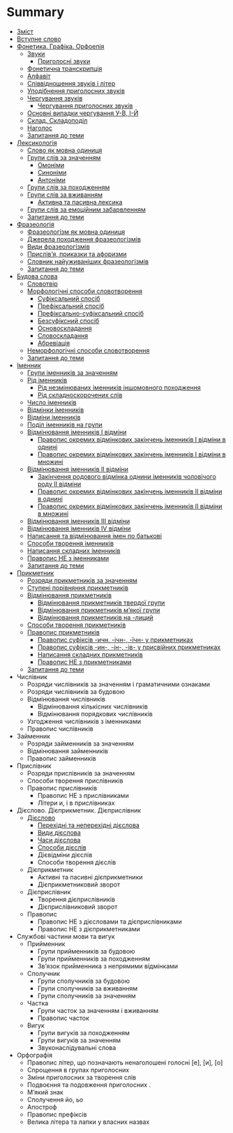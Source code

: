 # Summary

* [Зміст](README.md)
* [Вступне слово](vstup.md)
* [Фонетика. Графіка. Орфоепія](1/fonetika_grafka_orfoepya.md)
   * [Звуки](1/golosn_zvuki.md)
       * [Приголосні звуки](1/prigolosn_zvuki.md)
   * [Фонетична транскрипція](1/fonetichna_transkriptsya.md)
   * [Алфавіт](1/alfavt.md)
   * [Співвідношення звуків і літер](1/spvvdnoshennya_zvukv__lter.md)
   * [Уподібнення приголосних звуків](1/upodbnennya_prigolosnih_zvukv.md)
   * [Чергування звуків](1/cherguvannya_golosnih_zvukv.md)
       * [Чергування приголосних звуків](1/cherguvannya_prigolosnih_zvukv.md)
   * [Основні випадки чергування У-В, І-Й](1/osnovn_vipadki_cherguvannya_u-v,_-i.md)
   * [Склад. Складоподіл](1/sklad_skladopodl.md)
   * [Наголос](1/nagolos.md)
   * [Запитання до теми](1/zapitannya_do_temi.md)
* [Лексикологія](2/leksikologya.md)
   * [Слово як мовна одиниця](2/slovo_yak_movna_odinitsya.md)
   * [Групи слів за значенням](2/odnoznachni_i_bagatoznachni_slova.md)
       * [Омонiми](2/omonimi.md)
       * [Синонiми](2/sinonimi.md)
       * [Антонiми](2/antonimi.md)
   * [Групи слів за походженням](2/grupi_slv_za_pohodzhennyam.md)
   * [Групи слів за вживанням](2/zagalnovzhivana_ta_leksika_obmezhenogo_vzhivannya.md)
       * [Активна та пасивна лексика](2/aktivna_ta_pasivna_leksika.md)
   * [Групи слів за емоційним забарвленням](2/grupi_slv_za_emotsinim_zabarvlennyam.md)
   * [Запитання до теми](2/zapitannya_do_temi.md)
* [Фразеологія](3/frazeologya.md)
   * [Фразеологізм як мовна одиниця](3/frazeologzm_yak_movna_odinitsya.md)
   * [Джерела походження фразеологізмів](3/dzherela_pohodzhennya_frazeologzmv.md)
   * [Види фразеологізмів](3/vidi_frazeologzmv.md)
   * [Прислів’я, приказки та афоризми](3/prislvya,_prikazki_ta_aforizmi.md)
   * [Словник найуживаніших фразеологізмів](3/slovnik_naiuzhivanshih_frazeologzmv.md)
   * [Запитання до теми](3/zapitannya_do_temi.md)
* [Будова слова](4/budova_slova.md)
   * [Словотвiр](4/slovotvir.md)
   * [Морфологiчнi способи словотворення](4/morfologichni_sposobi_slovotvorennya.md)
       * [Суфiксальний спосiб](4/sufiksalniy_sposib.md)
       * [Префiксальний спосiб](4/prefiksalniy_sposib.md)
       * [Префiксально-суфiксальний спосiб](4/prefiksalno-sufiksalniy_sposib.md)
       * [Безсуфiксний спосiб](4/bezsufiksniy_sposib.md)
       * [Основоскладання](4/osnovoskladannya.md)
       * [Словоскладання](4/slovoskladannya.md)
       * [Абревiацiя](4/abreviaciya.md)
   * [Неморфологiчнi способи словотворення](4/nemorfologichni_sposobi_tvorennya.md)
   * [Запитання до теми](4/zapitannya_do_temi.md)
* [Iменник](5/imennik.md)
   * [Групи iменникiв за значенням](5/gruppi_imennikiv_za_znachennyam.md)
   * [Рiд iменникiв](5/rid_imennikiv.md)
       * [Рiд незмiнюваних iменникiв iншомовного походження](5/rid_nezmin_imen_inshomovnogo_pohod.md)
       * [Рiд складноскорочених слiв](5/Rid_skladnoskorochennih_sliv.md)
   * [Число iменникiв](5/Chislo_imennikiv.md)
   * [Вiдмiнки iменникiв](5/vidminki_imennikiv.md)
   * [Вiдмiни iменникiв](5/vidmini_imennikiv.md)
   * [Подiл iменникiв на групи](5/podil_imennikiv_na_grupi.md)
   * [Вiдмiнювання iменникiв I вiдмiни](5/vidminuvannya_imen_I_vidmini.md)
       * [Правопис окремих вiдмiнкових закiнчень iменникiв I вiдмiни в однинi](5/pravopis_okremih_vidminkovih_zakinchen_I_vidmini_v_odnini.md)
       * [Правопис окремих вiдмiнкових закiнчень iменникiв I вiдмiни в множинi](5/pravopis_okremih_vidm_znachen_v_mnozini.md)
   * [Вiдмiнювання iменникiв II вiдмiни](5/vidminuvanna_imen_II_vidmini.md)
       * [Закiнчення родового вiдмiнка однини iменникiв чоловiчого роду II вiдмiни](5/zakinchennya_rodovogo_vidminka_odnini.md)
       * [Правопис окремих вiдмiнкових закiнчень iменникiв II вiдмiни в однинi](5/pravopis_okrremih_vidminkovih_znachen_II_vidmini_v_odnini.md)
       * [Правопис окремих вiдмiнкових закiнчень iменникiв II вiдмiни в множинi](5/pravopis_okrremih_vidminkovih_znachen_II_vidmini_v_mnojini.md)
   * [Вiдмiнювання iменникiв III вiдмiни](5/vidminuvannya_imennikiv_III_vidmini.md)
   * [Вiдмiнювання iменникiв IV вiдмiни](5/vidminuvannya_imennikiv_IV_vidmini.md)
   * [Написання та вiдмiнювання iмен по батьковi](5/napisannya_ta_vidminuvannya_imen_po_batkovi.md)
   * [Способи творення iменникiв](5/sposobi_tvorennya_imennikiv.md)
   * [Написання складних iменникiв](5/napisannya_skladnih_imennikiv.md)
   * [Правопис НЕ з iменниками](5/pravopis_NE_z_imennikami.md)
   * [Запитання до теми](5/zapitannya_do_temi.md)
* [Прикметник](6/prikmetnik.md)
   * [Розряди прикметникiв за значенням](6/rozryadi_prikmetnikiv_za_znachennyam.md)
   * [Ступенi порiвняння прикметникiв](6/stupeni_porivnyannya_prikmetnikiv.md)
   * [Вiдмiнювання прикметникiв](6/vidminuvanya_prikmetnikiv.md)
       * [Вiдмiнювання прикметникiв твердої групи](6/vidminuvannya_prikmetnikiv_tverdoi_grupi.md)
       * [Вiдмiнювання прикметникiв м’якої групи](6/vidminuvannya_prikmetnikiv_miakoi_grupi.md)
       * [Вiдмiнювання прикметникiв на -лиций](6/vidminuvannya_prikmetnikiv_na_liciy.md)
   * [Способи творення прикметникiв](6/sposobi_tvorennya_prikmetnikiv.md)
   * [Правопис прикметникiв](6/pravopis_suficsiv_ov_ev.md)
       * [Правопис суфiксiв -ичн, -iчн-, -їчн- у прикметниках](6/pravopis_suficsiv_ichn_ichn.md)
       * [Правопис суфiксiв -ин-, -iн-, -iв- у присвiйних прикметниках](6/pravopis_suficsiv_in_in.md)
       * [Написання складних прикметникiв](6/napisannya_skladnih_prikmetnikiv.md)
       * [Правопис НЕ з прикметниками](6/pravopis_NE_z_prikmetnikami.md)
   * [Запитання до теми](6/zapitannya_do_temi.md)
* Числiвник
   * Розряди числiвникiв за значенням i граматичними ознаками
   * Розряди числiвникiв за будовою
   * Вiдмiнювання числiвникiв
       * Вiдмiнювання кiлькiсних числiвникiв
       * Вiдмiнювання порядкових числiвникiв
   * Узгодження числiвникiв з iменниками
   * Правопис числiвникiв
* Займенник
   * Розряди займенникiв за значенням
   * Вiдмiнювання займенникiв
   * Правопис займенникiв
* Прислiвник
   * Розряди прислiвникiв за значенням
   * Способи творення прислiвникiв
   * Правопис прислiвникiв
       * Правопис НЕ з прислiвниками
       * Лiтери и, i в прислiвниках
* Дiєслово. Дiєприкметник. Дiєприслiвник
   * [Дiєслово](10/dieslovo.md)
       * [Перехiднi та неперехiднi дiєслова](10/perehidni_ta_neperehidni_slova.md)
       * [Види дiєслова](10/vidi_diyeslova.md)
       * [Часи дiєслова](10/chasi_diyeslova.md)
       * [Способи дiєслiв](10/sposobi_diyesliv.md)
       * Дiєвiдмiни дiєслiв
       * Способи творення дiєслiв
   * Дiєприкметник
       * Активнi та пасивнi дiєприкметники
       * Дiєприкметниковий зворот
   * Дiєприслiвник
       * Творення дiєприслiвникiв
       * Дiєприслiвниковий зворот
   * Правопис
       * Правопис НЕ з дiєcловами та дiєприслiвниками
       * Правопис НЕ з дiєприкметниками
* Службовi частини мови та вигук
   * Прийменник
       * Групи прийменникiв за будовою
       * Групи прийменникiв за походженням
       * Зв’язок прийменника з непрямими вiдмiнками
   * Сполучник
       * Групи сполучникiв за будовою
       * Групи сполучникiв за вживанням
       * Групи сполучникiв за значенням
   * Частка
       * Групи часток за значенням i вживанням
       * Правопис часток
   * Вигук
       * Групи вигукiв за походженням
       * Групи вигукiв за значенням
       * Звуконаслiдувальнi слова
* Оpфографiя
   * Правопис лiтер, що позначають ненаголошенi голоснi [е], [и], [о]
   * Спрощення в групах приголосних
   * Змiни приголосних за творення слiв
   * Подвоєння та подовження приголосних .
   * М’який знак
   * Сполучення йо, ьо
   * Апостроф
   * Правопис префiксiв
   * Велика літера та лапки у власних назвах

